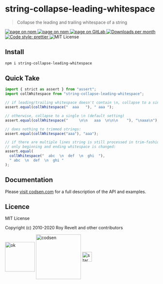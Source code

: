 # string-collapse-leading-whitespace

> Collapse the leading and trailing whitespace of a string

<div class="package-badges">
  <a href="https://www.npmjs.com/package/string-collapse-leading-whitespace" rel="nofollow noreferrer noopener">
    <img src="https://img.shields.io/badge/-npm-blue?style=flat-square" alt="page on npm">
  </a>
  <a href="https://codsen.com/os/string-collapse-leading-whitespace" rel="nofollow noreferrer noopener">
    <img src="https://img.shields.io/badge/-Codsen-blue?style=flat-square" alt="page on npm">
  </a>
  <a href="https://gitlab.com/codsen/codsen/tree/master/packages/string-collapse-leading-whitespace" rel="nofollow noreferrer noopener">
    <img src="https://img.shields.io/badge/-GitLab-blue?style=flat-square" alt="page on GitLab">
  </a>
  <a href="https://npmcharts.com/compare/string-collapse-leading-whitespace?interval=30" rel="nofollow noreferrer noopener" target="_blank">
    <img src="https://img.shields.io/npm/dm/string-collapse-leading-whitespace.svg?style=flat-square" alt="Downloads per month">
  </a>
  <a href="https://prettier.io" rel="nofollow noreferrer noopener" target="_blank">
    <img src="https://img.shields.io/badge/code_style-prettier-brightgreen.svg?style=flat-square" alt="Code style: prettier">
  </a>
  <img src="https://img.shields.io/badge/licence-MIT-brightgreen.svg?style=flat-square" alt="MIT License">
</div>

## Install

```bash
npm i string-collapse-leading-whitespace
```

## Quick Take

```js
import { strict as assert } from "assert";
import collWhitespace from "string-collapse-leading-whitespace";

// if leading/trailing whitespace doesn't contain \n, collapse to a single space
assert.equal(collWhitespace("  aaa   "), " aaa ");

// otherwise, collapse to a single \n (default setting)
assert.equal(collWhitespace("     \n\n   aaa  \n\n\n    "), "\naaa\n");

// does nothing to trimmed strings:
assert.equal(collWhitespace("aaa"), "aaa");

// if there are multiple lines string is still processed in trim-fashion -
// only beginning and ending whitespace is changed:
assert.equal(
  collWhitespace("  abc  \n  def  \n  ghi  "),
  " abc  \n  def  \n  ghi "
);
```

## Documentation

Please [visit codsen.com](https://codsen.com/os/string-collapse-leading-whitespace/) for a full description of the API and examples.

## Licence

MIT License

Copyright (c) 2010-2020 Roy Revelt and other contributors

<img src="https://codsen.com/images/png-codsen-ok.png" width="98" alt="ok" align="center"> <img src="https://codsen.com/images/png-codsen-1.png" width="148" alt="codsen" align="center"> <img src="https://codsen.com/images/png-codsen-star-small.png" width="32" alt="star" align="center">
